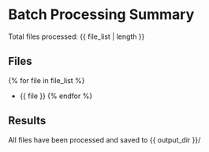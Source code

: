 # Batch Processing Summary

Total files processed: {{ file_list | length }}

## Files
{% for file in file_list %}
- {{ file }}
{% endfor %}

## Results
All files have been processed and saved to {{ output_dir }}/
